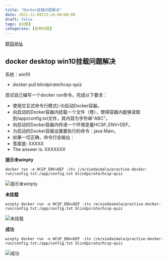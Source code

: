 ```yaml
---
title: "Docker挂载问题解决"
date: 2021-11-09T23:24:00+08:00
draft: false
tags: [问题]
categories: [各种问题]
---
```


[题目地址](https://github.com/hcsp/practise-docker-run)

## docker desktop win10挂载问题解决

系统：win10

* docker pull blindpirate/hcsp-quiz

尝试自己编写一个docker run命令，完成以下要求： 

* 使用交互式命令行模式(-it)启动Docker容器。 
* 向启动的Docker容器内挂载一个文件（卷），使得容器内能够读取到/app/config.txt文件，其内容为字符串"ABC"。 
* 向启动的Docker容器内传递一个环境变量HCSP_ENV=DEF。 
* 为启动的Docker容器设置要执行的命令：java Main。 
* 如果一切正确，命令行会输出： 
* 答案是: XXXXX 
* The answer is: XXXXXXX

**提示未winpty**

```
docker run -e HCSP_ENV=DEF -itv //e/xiedaimala/practise-docker-run/config.txt:/app/config.txt blindpirate/hcsp-quiz
```

![提示未winpty](/img/docker挂载问题解决/img.png)

**未挂载**

```
winpty docker run -e HCSP_ENV=DEF -itv /e/xiedaimala/practise-docker-run/config.txt:/app/config.txt blindpirate/hcsp-quiz
```

![未挂载](/img/docker挂载问题解决/img_2.png)

**成功**

```
winpty docker run -e HCSP_ENV=DEF -itv //e/xiedaimala/practise-docker-run/config.txt:/app/config.txt blindpirate/hcsp-quiz
```

![成功](/img/docker挂载问题解决/img_1.png)
